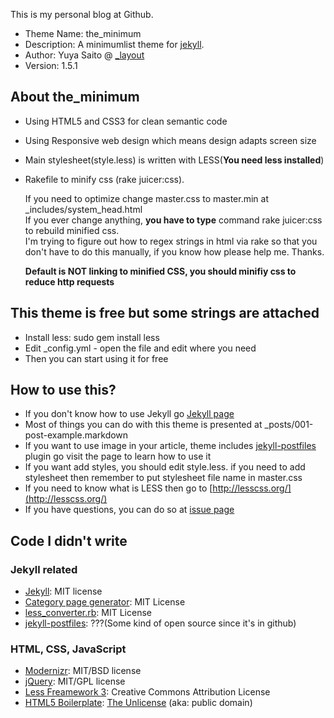 
This is my personal blog at Github.

* Theme Name: the\_minimum
* Description: A minimumlist theme for [jekyll](https://github.com/mojombo/jekyll).
* Author: Yuya Saito @ [\_layout](http://www.layouts-the.me/)
* Version: 1.5.1

## About the\_minimum

* Using HTML5 and CSS3 for clean semantic code
* Using Responsive web design which means design adapts screen size
* Main stylesheet(style.less) is written with LESS(**You need less installed**)
* Rakefile to minify css (rake juicer:css).
  
  If you need to optimize change master.css to master.min at \_includes/system\_head.html  
  If you ever change anything, **you have to type** command rake juicer:css to
  rebuild minified css.  
  I'm trying to figure out how to regex strings in html via rake so that you
  don't have to do this manually, if you know how please help me. Thanks.

  **Default is NOT linking to minified CSS, you should minifiy css to reduce
  http requests**

## This theme is free but some strings are attached

* Install less: sudo gem install less
* Edit \_config.yml - open the file and edit where you need
* Then you can start using it for free

## How to use this?

* If you don't know how to use Jekyll go [Jekyll page](https://github.com/mojombo/jekyll)
* Most of things you can do with this theme is presented at \_posts/001-post-example.markdown
* If you want to use image in your article, theme includes [jekyll-postfiles](https://github.com/indirect/jekyll-postfiles) plugin go visit the page to learn how to use it
* If you want add styles, you should edit style.less. if you need to add stylesheet then remember to put stylesheet file name in master.css
* If you need to know what is LESS then go to [http://lesscss.org/](http://lesscss.org/)
* If you have questions, you can do so at [issue page](https://github.com/studiomohawk/jekyll-theme-the_minimum/issues)

## Code I didn't write

### Jekyll related

* [Jekyll](https://github.com/mojombo/jekyll): MIT license
* [Category page generator](http://recursive-design.com/blog/2010/12/08/jekyll-plugins-for-categories-projects-and-sitemaps/): MIT License
* [less\_converter.rb](https://github.com/tatey/jekyll_plugins/blob/master/less_converter.rb): MIT License
* [jekyll-postfiles](https://github.com/indirect/jekyll-postfiles): ???(Some
  kind of open source since it's in github)
 
### HTML, CSS, JavaScript

* [Modernizr](http://www.modernizr.com/): MIT/BSD license
* [jQuery](http://jquery.com/): MIT/GPL license
* [Less Freamework 3](http://lessframework.com/): Creative Commons Attribution License
* [HTML5 Boilerplate](http://html5boilerplate.com/): [The Unlicense](http://unlicense.org) (aka: public domain)
